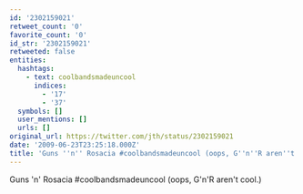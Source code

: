```yaml
---
id: '2302159021'
retweet_count: '0'
favorite_count: '0'
id_str: '2302159021'
retweeted: false
entities:
  hashtags:
    - text: coolbandsmadeuncool
      indices:
        - '17'
        - '37'
  symbols: []
  user_mentions: []
  urls: []
original_url: https://twitter.com/jth/status/2302159021
date: '2009-06-23T23:25:18.000Z'
title: 'Guns ''n'' Rosacia #coolbandsmadeuncool (oops, G''n''R aren''t cool.)'
---
```


Guns 'n' Rosacia #coolbandsmadeuncool (oops, G'n'R aren't cool.)